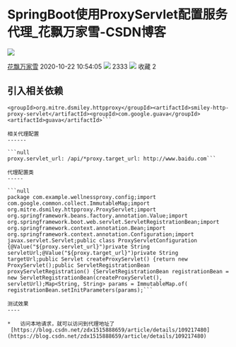 # SpringBoot使用ProxyServlet配置服务代理_花飘万家雪-CSDN博客
![](https://csdnimg.cn/release/blogv2/dist/pc/img/reprint.png)

[花飘万家雪](https://blog.csdn.net/zdx1515888659) 2020-10-22 10:54:05 ![](https://csdnimg.cn/release/blogv2/dist/pc/img/articleReadEyes.png)
 2333 ![](https://csdnimg.cn/release/blogv2/dist/pc/img/tobarCollect.png)
 收藏  2 

## 引入相关依赖

````null
<groupId>org.mitre.dsmiley.httpproxy</groupId><artifactId>smiley-http-proxy-servlet</artifactId><groupId>com.google.guava</groupId><artifactId>guava</artifactId>```

相关代理配置
------

```null
proxy.servlet_url: /api/*proxy.target_url: http://www.baidu.com```

代理配置类
-----

```null
package com.example.wellnessproxy.config;import com.google.common.collect.ImmutableMap;import org.mitre.dsmiley.httpproxy.ProxyServlet;import org.springframework.beans.factory.annotation.Value;import org.springframework.boot.web.servlet.ServletRegistrationBean;import org.springframework.context.annotation.Bean;import org.springframework.context.annotation.Configuration;import javax.servlet.Servlet;public class ProxyServletConfiguration {@Value("${proxy.servlet_url}")private String servletUrl;@Value("${proxy.target_url}")private String targetUrl;public Servlet createProxyServlet() {return new ProxyServlet();public ServletRegistrationBean proxyServletRegistration() {ServletRegistrationBean registrationBean = new ServletRegistrationBean(createProxyServlet(), servletUrl);Map<String, String> params = ImmutableMap.of(        registrationBean.setInitParameters(params);```

测试效果
----

*   访问本地请求，就可以访问到代理地址了 
 [https://blog.csdn.net/zdx1515888659/article/details/109217480](https://blog.csdn.net/zdx1515888659/article/details/109217480)
````
